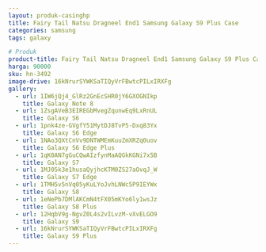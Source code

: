 ```yaml
---
layout: produk-casinghp
title: Fairy Tail Natsu Dragneel End1 Samsung Galaxy S9 Plus Case
categories: samsung
tags: galaxy

# Produk
product-title: Fairy Tail Natsu Dragneel End1 Samsung Galaxy S9 Plus Case
harga: 90000
sku: hn-3492
image-drive: 16kNrurSYWKSaTIQyVrFBwtcPILxIRXFg
gallery:
  - url: 1IW6jQj4_GlRz2GnEcSHR0jY6GXOGNIkp
    title: Galaxy Note 8
  - url: 1ZsgAVeB3EIREGbMvegZqunwEq9LxRnUL
    title: Galaxy S6
  - url: 1pnk4ze-GVgfY51MytDJ8TvP5-Dxq83Yx
    title: Galaxy S6 Edge
  - url: 1NAo3QXtCnVv9DNTWMEmKuuZmXRZq0uov
    title: Galaxy S6 Edge Plus
  - url: 1qK0AN7gGuCQwAIzfynMaAQGkKGNi7x5B
    title: Galaxy S7
  - url: 1MJ05k3e1husaQyjhcKTM0ZS27aOvqJ_W
    title: Galaxy S7 Edge
  - url: 1TMH5v5nVq05yKuLYoJvhLNWc5P9IEYWx
    title: Galaxy S8
  - url: 1eNePb7DMlAKCmN4tFX05mKYo6ly1wsJz
    title: Galaxy S8 Plus
  - url: 12HqbV9g-NgvZ0L4s2vILvzM-vXvELGO9
    title: Galaxy S9
  - url: 16kNrurSYWKSaTIQyVrFBwtcPILxIRXFg
    title: Galaxy S9 Plus
---
```

